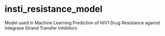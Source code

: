 # insti_resistance_model
Model used in Machine Learning Prediction of HIV1 Drug Resistance against Integrase Strand Transfer Inhibitors 
